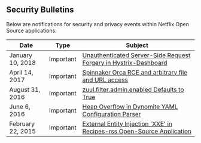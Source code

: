 ## Security Bulletins
Below are notifications for security and privacy events within Netflix Open Source applications.


| Date              | Type      | Subject |
|-------------------|-----------|-----------------------------------------------|
| January 10, 2018 | Important | [Unauthenticated Server-Side Request Forgery in Hystrix-Dashboard](advisories/nflx-2018-001.md) | 
| April 14, 2017 | Important | [Spinnaker Orca RCE and arbitrary file and URL access](advisories/nflx-2017-001.md) | 
| August 31, 2016 | Important | [zuul.filter.admin.enabled Defaults to True](advisories/nflx-2016-003.md) |
| June 6, 2016 | Important | [Heap Overflow in Dynomite YAML Configuration Parser](advisories/nflx-2016-002.md) |
| February 22, 2015 | Important | [External Entity Injection 'XXE' in Recipes-rss Open-Source Application](advisories/nflx-2015-001.md) |
